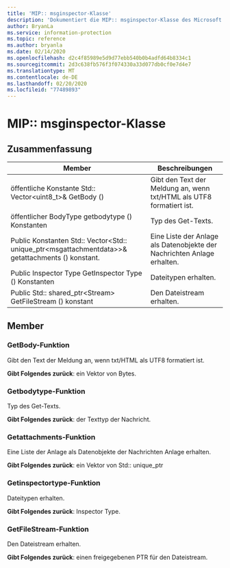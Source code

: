 ```yaml
---
title: 'MIP:: msginspector-Klasse'
description: 'Dokumentiert die MIP:: msginspector-Klasse des Microsoft Information Protection (MIP) SDK.'
author: BryanLa
ms.service: information-protection
ms.topic: reference
ms.author: bryanla
ms.date: 02/14/2020
ms.openlocfilehash: d2c4f85989e5d9d77ebb540b0b4adfd64b8334c1
ms.sourcegitcommit: 2d3c638fb576f3f074330a33d077db0cf0e7d4e7
ms.translationtype: MT
ms.contentlocale: de-DE
ms.lasthandoff: 02/20/2020
ms.locfileid: "77489893"
---
```

# <a name="class-mipmsginspector"></a>MIP:: msginspector-Klasse 
  
## <a name="summary"></a>Zusammenfassung
 Member                        | Beschreibungen                                
--------------------------------|---------------------------------------------
öffentliche Konstante Std:: Vector\<uint8_t\>& GetBody ()  |  Gibt den Text der Meldung an, wenn txt/HTML als UTF8 formatiert ist.
öffentlicher BodyType getbodytype () Konstanten  |  Typ des Get-Texts.
Public Konstanten Std:: Vector\<Std:: unique_ptr\<msgattachmentdata\>\>& getattachments () konstant.  |  Eine Liste der Anlage als Datenobjekte der Nachrichten Anlage erhalten.
Public Inspector Type GetInspector Type () Konstanten  |  Dateitypen erhalten.
Public Std:: shared_ptr\<Stream\> GetFileStream () konstant  |  Den Dateistream erhalten.
  
## <a name="members"></a>Member
  
### <a name="getbody-function"></a>GetBody-Funktion
Gibt den Text der Meldung an, wenn txt/HTML als UTF8 formatiert ist.

  
**Gibt Folgendes zurück**: ein Vektor von Bytes.
  
### <a name="getbodytype-function"></a>Getbodytype-Funktion
Typ des Get-Texts.

  
**Gibt Folgendes zurück**: der Texttyp der Nachricht.
  
### <a name="getattachments-function"></a>Getattachments-Funktion
Eine Liste der Anlage als Datenobjekte der Nachrichten Anlage erhalten.

  
**Gibt Folgendes zurück**: ein Vektor von Std:: unique_ptr<MsgAttachmentData>
  
### <a name="getinspectortype-function"></a>Getinspectortype-Funktion
Dateitypen erhalten.

  
**Gibt Folgendes zurück**: Inspector Type.
  
### <a name="getfilestream-function"></a>GetFileStream-Funktion
Den Dateistream erhalten.

  
**Gibt Folgendes zurück**: einen freigegebenen PTR für den Dateistream.